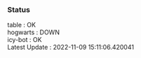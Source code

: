 ### Status


table : OK  
hogwarts : DOWN  
icy-bot : OK  
Latest Update : 2022-11-09 15:11:06.420041
